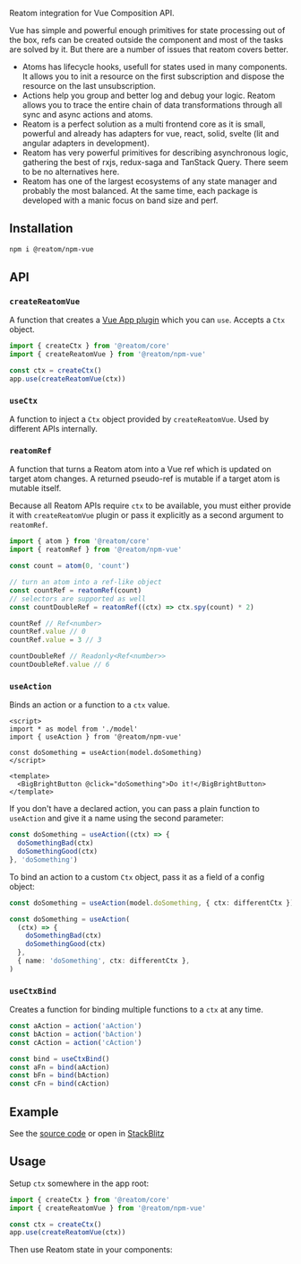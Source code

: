 Reatom integration for Vue Composition API.

Vue has simple and powerful enough primitives for state processing out of the box, refs can be created outside the component and most of the tasks are solved by it. But there are a number of issues that reatom covers better.
- Atoms has lifecycle hooks, usefull for states used in many components. It allows you to init a resource on the first subscription and dispose the resource on the last unsubscription.
- Actions help you group and better log and debug your logic. Reatom allows you to trace the entire chain of data transformations through all sync and async actions and atoms.
- Reatom is a perfect solution as a multi frontend core as it is small, powerful and already has adapters for vue, react, solid, svelte (lit and angular adapters in development).
- Reatom has very powerful primitives for describing asynchronous logic, gathering the best of rxjs, redux-saga and TanStack Query. There seem to be no alternatives here.
- Reatom has one of the largest ecosystems of any state manager and probably the most balanced. At the same time, each package is developed with a manic focus on band size and perf.

## Installation

```sh
npm i @reatom/npm-vue
```

## API

### `createReatomVue`

A function that creates a [Vue App plugin](https://vuejs.org/guide/reusability/plugins.html#plugins) which you can `use`. Accepts a `Ctx` object.

```ts
import { createCtx } from '@reatom/core'
import { createReatomVue } from '@reatom/npm-vue'

const ctx = createCtx()
app.use(createReatomVue(ctx))
```

### `useCtx`

A function to inject a `Ctx` object provided by `createReatomVue`. Used by different APIs internally.

### `reatomRef`

A function that turns a Reatom atom into a Vue ref which is updated on target atom changes. A returned pseudo-ref is mutable if a target atom is mutable itself.

Because all Reatom APIs require `ctx` to be available, you must either provide it with `createReatomVue` plugin or pass it explicitly as a second argument to `reatomRef`.

```ts
import { atom } from '@reatom/core'
import { reatomRef } from '@reatom/npm-vue'

const count = atom(0, 'count')

// turn an atom into a ref-like object
const countRef = reatomRef(count)
// selectors are supported as well
const countDoubleRef = reatomRef((ctx) => ctx.spy(count) * 2)

countRef // Ref<number>
countRef.value // 0
countRef.value = 3 // 3

countDoubleRef // Readonly<Ref<number>>
countDoubleRef.value // 6
```

### `useAction`

Binds an action or a function to a `ctx` value.

```vue
<script>
import * as model from './model'
import { useAction } from '@reatom/npm-vue'

const doSomething = useAction(model.doSomething)
</script>

<template>
  <BigBrightButton @click="doSomething">Do it!</BigBrightButton>
</template>
```

If you don't have a declared action, you can pass a plain function to `useAction` and give it a name using the second parameter:

```ts
const doSomething = useAction((ctx) => {
  doSomethingBad(ctx)
  doSomethingGood(ctx)
}, 'doSomething')
```

To bind an action to a custom `Ctx` object, pass it as a field of a config object:

```ts
const doSomething = useAction(model.doSomething, { ctx: differentCtx })

const doSomething = useAction(
  (ctx) => {
    doSomethingBad(ctx)
    doSomethingGood(ctx)
  },
  { name: 'doSomething', ctx: differentCtx },
)
```

### `useCtxBind`

Creates a function for binding multiple functions to a `ctx` at any time.

```ts
const aAction = action('aAction')
const bAction = action('bAction')
const cAction = action('cAction')

const bind = useCtxBind()
const aFn = bind(aAction)
const bFn = bind(bAction)
const cFn = bind(cAction)
```

## Example

See the [source code](https://github.com/artalar/reatom/tree/v3/examples/vue-search) or open in [StackBlitz](https://stackblitz.com/github/artalar/reatom/tree/v3/examples/vue-search)

## Usage

Setup `ctx` somewhere in the app root:

```ts
import { createCtx } from '@reatom/core'
import { createReatomVue } from '@reatom/npm-vue'

const ctx = createCtx()
app.use(createReatomVue(ctx))
```

Then use Reatom state in your components:

